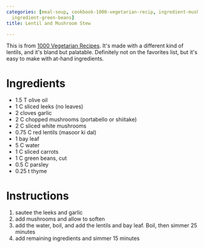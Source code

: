 ```yaml
---
categories: [meal-soup, cookbook-1000-vegetarian-recip, ingredient-mushrooms, ingredient-carrots,
  ingredient-green-beans]
title: Lentil and Mushroom Stew

---
```

This is from [1000 Vegetarian Recipes](1000-vegetarian-recipes.html).  It's made with a different kind of lentils, and it's bland but palatable.  Definitely not on the favorites list, but it's easy to make with at-hand ingredients.

# Ingredients

* 1.5 T olive oil
* 1 C sliced leeks (no leaves)
* 2 cloves garlic
* 2 C chopped mushrooms (portabello or shiitake)
* 2 C sliced white mushrooms
* 0.75 C red lentils (masoor ki dal)
* 1 bay leaf
* 5 C water
* 1 C sliced carrots
* 1 C green beans, cut
* 0.5 C parsley
* 0.25 t thyme

# Instructions

 1. sautee the leeks and garlic
 1. add mushrooms and allow to soften
 1. add the water, boil, and add the lentils and bay leaf.  Boil, then simmer 25 minutes
 1. add remaining ingredients and simmer 15 minutes

